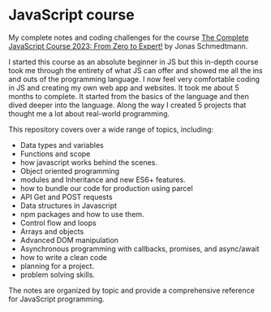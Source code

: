 # JavaScript course

My complete notes and coding challenges for the course [The Complete JavaScript Course 2023: From Zero to Expert!](https://www.udemy.com/course/the-complete-javascript-course/) by Jonas Schmedtmann.

I started this course as an absolute beginner in JS but this in-depth course took me through the entirety of what JS can offer and showed me all the ins and outs of the programming language. I now feel very comfortable coding in JS and creating my own web app and websites. It took me about 5 months to complete. It started from the basics of the language and then dived deeper into the language. Along the way I created 5 projects that thought me a lot about real-world programming.

This repository covers over a wide range of topics, including:

* Data types and variables
* Functions and scope
* how javascript works behind the scenes.
* Object oriented programming
* modules and Inheritance and new ES6+ features.
* how to bundle our code for production using parcel
* API Get and POST requests
* Data structures in Javascript
* npm packages and how to use them.
* Control flow and loops
* Arrays and objects
* Advanced DOM manipulation
* Asynchronous programming with callbacks, promises, and async/await
* how to write a clean code
* planning for a project.
* problem solving skills.

The notes are organized by topic and provide a comprehensive reference for JavaScript programming.